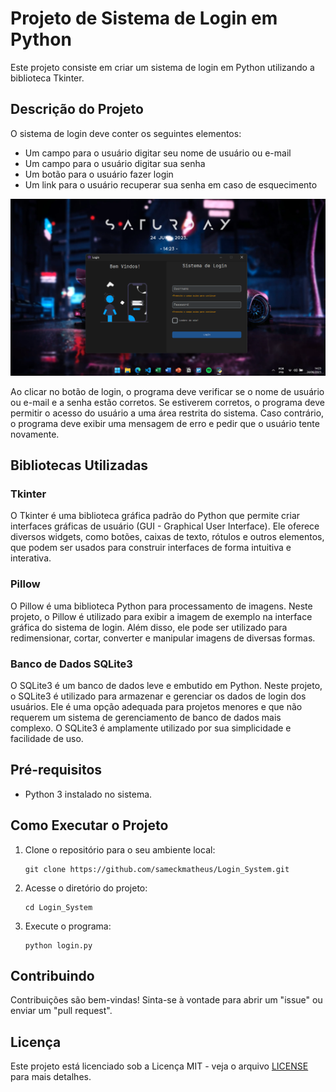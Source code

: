 # Projeto de Sistema de Login em Python

Este projeto consiste em criar um sistema de login em Python utilizando a biblioteca Tkinter.

## Descrição do Projeto

O sistema de login deve conter os seguintes elementos:

* Um campo para o usuário digitar seu nome de usuário ou e-mail
* Um campo para o usuário digitar sua senha
* Um botão para o usuário fazer login
* Um link para o usuário recuperar sua senha em caso de esquecimento

![Interface do Sistema de Login](images/readme.png)

Ao clicar no botão de login, o programa deve verificar se o nome de usuário ou e-mail e a senha estão corretos. Se estiverem corretos, o programa deve permitir o acesso do usuário a uma área restrita do sistema. Caso contrário, o programa deve exibir uma mensagem de erro e pedir que o usuário tente novamente.

## Bibliotecas Utilizadas

### Tkinter

O Tkinter é uma biblioteca gráfica padrão do Python que permite criar interfaces gráficas de usuário (GUI - Graphical User Interface). Ele oferece diversos widgets, como botões, caixas de texto, rótulos e outros elementos, que podem ser usados para construir interfaces de forma intuitiva e interativa.

### Pillow

O Pillow é uma biblioteca Python para processamento de imagens. Neste projeto, o Pillow é utilizado para exibir a imagem de exemplo na interface gráfica do sistema de login. Além disso, ele pode ser utilizado para redimensionar, cortar, converter e manipular imagens de diversas formas.

### Banco de Dados SQLite3

O SQLite3 é um banco de dados leve e embutido em Python. Neste projeto, o SQLite3 é utilizado para armazenar e gerenciar os dados de login dos usuários. Ele é uma opção adequada para projetos menores e que não requerem um sistema de gerenciamento de banco de dados mais complexo. O SQLite3 é amplamente utilizado por sua simplicidade e facilidade de uso.

## Pré-requisitos

- Python 3 instalado no sistema.

## Como Executar o Projeto

1. Clone o repositório para o seu ambiente local:

   ```
   git clone https://github.com/sameckmatheus/Login_System.git
   ```

2. Acesse o diretório do projeto:

   ```
   cd Login_System
   ```

3. Execute o programa:

   ```
   python login.py
   ```

## Contribuindo

Contribuições são bem-vindas! Sinta-se à vontade para abrir um "issue" ou enviar um "pull request".

## Licença

Este projeto está licenciado sob a Licença MIT - veja o arquivo [LICENSE](LICENSE) para mais detalhes.
